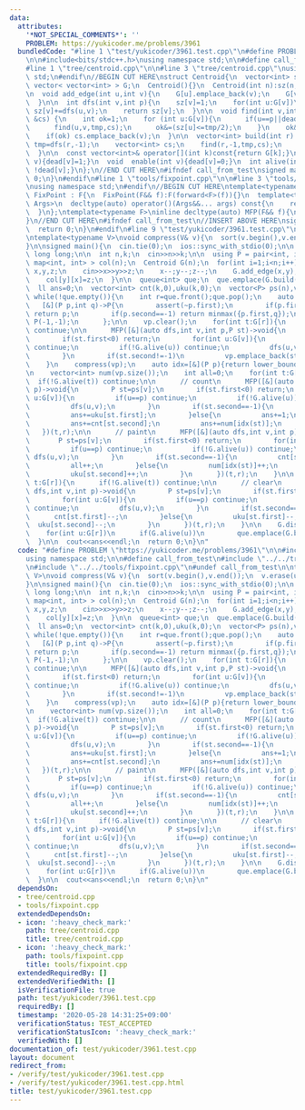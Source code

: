 ```yaml
---
data:
  attributes:
    '*NOT_SPECIAL_COMMENTS*': ''
    PROBLEM: https://yukicoder.me/problems/3961
  bundledCode: "#line 1 \"test/yukicoder/3961.test.cpp\"\n#define PROBLEM \"https://yukicoder.me/problems/3961\"\
    \n\n#include<bits/stdc++.h>\nusing namespace std;\n\n#define call_from_test\n\
    #line 1 \"tree/centroid.cpp\"\n\n#line 3 \"tree/centroid.cpp\"\nusing namespace\
    \ std;\n#endif\n//BEGIN CUT HERE\nstruct Centroid{\n  vector<int> sz,dead;\n \
    \ vector< vector<int> > G;\n  Centroid(){}\n  Centroid(int n):sz(n,1),dead(n,0),G(n){}\n\
    \n  void add_edge(int u,int v){\n    G[u].emplace_back(v);\n    G[v].emplace_back(u);\n\
    \  }\n\n  int dfs(int v,int p){\n    sz[v]=1;\n    for(int u:G[v])\n      if(u!=p&&!dead[u])\
    \ sz[v]+=dfs(u,v);\n    return sz[v];\n  }\n\n  void find(int v,int p,int tmp,vector<int>\
    \ &cs) {\n    int ok=1;\n    for (int u:G[v]){\n      if(u==p||dead[u]) continue;\n\
    \      find(u,v,tmp,cs);\n      ok&=(sz[u]<=tmp/2);\n    }\n    ok&=(tmp-sz[v]<=tmp/2);\n\
    \    if(ok) cs.emplace_back(v);\n  }\n\n  vector<int> build(int r) {\n    int\
    \ tmp=dfs(r,-1);\n    vector<int> cs;\n    find(r,-1,tmp,cs);\n    return cs;\n\
    \  }\n\n  const vector<int>& operator[](int k)const{return G[k];}\n  void disable(int\
    \ v){dead[v]=1;}\n  void  enable(int v){dead[v]=0;}\n  int alive(int v){return\
    \ !dead[v];}\n};\n//END CUT HERE\n#ifndef call_from_test\nsigned main(){\n  return\
    \ 0;\n}\n#endif\n#line 1 \"tools/fixpoint.cpp\"\n\n#line 3 \"tools/fixpoint.cpp\"\
    \nusing namespace std;\n#endif\n//BEGIN CUT HERE\ntemplate<typename F>\nstruct\
    \ FixPoint : F{\n  FixPoint(F&& f):F(forward<F>(f)){}\n  template<typename...\
    \ Args>\n  decltype(auto) operator()(Args&&... args) const{\n    return F::operator()(*this,forward<Args>(args)...);\n\
    \  }\n};\ntemplate<typename F>\ninline decltype(auto) MFP(F&& f){\n  return FixPoint<F>{forward<F>(f)};\n\
    }\n//END CUT HERE\n#ifndef call_from_test\n//INSERT ABOVE HERE\nsigned main(){\n\
    \  return 0;\n}\n#endif\n#line 9 \"test/yukicoder/3961.test.cpp\"\n#undef call_from_test\n\
    \ntemplate<typename V>\nvoid compress(V& v){\n  sort(v.begin(),v.end());\n  v.erase(unique(v.begin(),v.end()),v.end());\n\
    }\n\nsigned main(){\n  cin.tie(0);\n  ios::sync_with_stdio(0);\n\n  using ll =\
    \ long long;\n\n  int n,k;\n  cin>>n>>k;\n\n  using P = pair<int, int>;\n  vector<\
    \ map<int, int> > col(n);\n  Centroid G(n);\n  for(int i=1;i<n;i++){\n    int\
    \ x,y,z;\n    cin>>x>>y>>z;\n    x--;y--;z--;\n    G.add_edge(x,y);\n    col[x][y]=z;\n\
    \    col[y][x]=z;\n  }\n\n  queue<int> que;\n  que.emplace(G.build(0)[0]);\n\n\
    \  ll ans=0;\n  vector<int> cnt(k,0),uku(k,0);\n  vector<P> ps(n),vp(n);\n\n \
    \ while(!que.empty()){\n    int r=que.front();que.pop();\n    auto calc=\n   \
    \   [&](P p,int q)->P{\n        assert(~p.first);\n        if(p.first==q||p.second==q)\
    \ return p;\n        if(p.second==-1) return minmax({p.first,q});\n        return\
    \ P(-1,-1);\n      };\n\n    vp.clear();\n    for(int t:G[r]){\n      if(!G.alive(t))\
    \ continue;\n\n      MFP([&](auto dfs,int v,int p,P st)->void{\n        ps[v]=st;\n\
    \        if(st.first<0) return;\n        for(int u:G[v]){\n          if(u==p)\
    \ continue;\n          if(!G.alive(u)) continue;\n          dfs(u,v,calc(st,col[u][v]));\n\
    \        }\n        if(st.second!=-1)\n          vp.emplace_back(st);\n      })(t,r,P(col[r][t],-1));\n\
    \    }\n    compress(vp);\n    auto idx=[&](P p){return lower_bound(vp.begin(),vp.end(),p)-vp.begin();};\n\
    \n    vector<int> num(vp.size());\n    int all=0;\n    for(int t:G[r]){\n    \
    \  if(!G.alive(t)) continue;\n\n      // count\n      MFP([&](auto dfs,int v,int\
    \ p)->void{\n        P st=ps[v];\n        if(st.first<0) return;\n        for(int\
    \ u:G[v]){\n          if(u==p) continue;\n          if(!G.alive(u)) continue;\n\
    \          dfs(u,v);\n        }\n        if(st.second==-1){\n          ans+=all-cnt[st.first];\n\
    \          ans+=uku[st.first];\n        }else{\n          ans+=1;\n          ans+=cnt[st.first];\n\
    \          ans+=cnt[st.second];\n          ans+=num[idx(st)];\n        }\n   \
    \   })(t,r);\n\n      // paint\n      MFP([&](auto dfs,int v,int p)->void{\n \
    \       P st=ps[v];\n        if(st.first<0) return;\n        for(int u:G[v]){\n\
    \          if(u==p) continue;\n          if(!G.alive(u)) continue;\n         \
    \ dfs(u,v);\n        }\n        if(st.second==-1){\n          cnt[st.first]++;\n\
    \          all++;\n        }else{\n          num[idx(st)]++;\n          uku[st.first]++;\n\
    \          uku[st.second]++;\n        }\n      })(t,r);\n    }\n\n    for(int\
    \ t:G[r]){\n      if(!G.alive(t)) continue;\n\n      // clear\n      MFP([&](auto\
    \ dfs,int v,int p)->void{\n        P st=ps[v];\n        if(st.first<0) return;\n\
    \        for(int u:G[v]){\n          if(u==p) continue;\n          if(!G.alive(u))\
    \ continue;\n          dfs(u,v);\n        }\n        if(st.second==-1){\n    \
    \      cnt[st.first]--;\n        }else{\n          uku[st.first]--;\n        \
    \  uku[st.second]--;\n        }\n      })(t,r);\n    }\n\n    G.disable(r);\n\
    \    for(int u:G[r])\n      if(G.alive(u))\n        que.emplace(G.build(u)[0]);\n\
    \  }\n\n  cout<<ans<<endl;\n  return 0;\n}\n"
  code: "#define PROBLEM \"https://yukicoder.me/problems/3961\"\n\n#include<bits/stdc++.h>\n\
    using namespace std;\n\n#define call_from_test\n#include \"../../tree/centroid.cpp\"\
    \n#include \"../../tools/fixpoint.cpp\"\n#undef call_from_test\n\ntemplate<typename\
    \ V>\nvoid compress(V& v){\n  sort(v.begin(),v.end());\n  v.erase(unique(v.begin(),v.end()),v.end());\n\
    }\n\nsigned main(){\n  cin.tie(0);\n  ios::sync_with_stdio(0);\n\n  using ll =\
    \ long long;\n\n  int n,k;\n  cin>>n>>k;\n\n  using P = pair<int, int>;\n  vector<\
    \ map<int, int> > col(n);\n  Centroid G(n);\n  for(int i=1;i<n;i++){\n    int\
    \ x,y,z;\n    cin>>x>>y>>z;\n    x--;y--;z--;\n    G.add_edge(x,y);\n    col[x][y]=z;\n\
    \    col[y][x]=z;\n  }\n\n  queue<int> que;\n  que.emplace(G.build(0)[0]);\n\n\
    \  ll ans=0;\n  vector<int> cnt(k,0),uku(k,0);\n  vector<P> ps(n),vp(n);\n\n \
    \ while(!que.empty()){\n    int r=que.front();que.pop();\n    auto calc=\n   \
    \   [&](P p,int q)->P{\n        assert(~p.first);\n        if(p.first==q||p.second==q)\
    \ return p;\n        if(p.second==-1) return minmax({p.first,q});\n        return\
    \ P(-1,-1);\n      };\n\n    vp.clear();\n    for(int t:G[r]){\n      if(!G.alive(t))\
    \ continue;\n\n      MFP([&](auto dfs,int v,int p,P st)->void{\n        ps[v]=st;\n\
    \        if(st.first<0) return;\n        for(int u:G[v]){\n          if(u==p)\
    \ continue;\n          if(!G.alive(u)) continue;\n          dfs(u,v,calc(st,col[u][v]));\n\
    \        }\n        if(st.second!=-1)\n          vp.emplace_back(st);\n      })(t,r,P(col[r][t],-1));\n\
    \    }\n    compress(vp);\n    auto idx=[&](P p){return lower_bound(vp.begin(),vp.end(),p)-vp.begin();};\n\
    \n    vector<int> num(vp.size());\n    int all=0;\n    for(int t:G[r]){\n    \
    \  if(!G.alive(t)) continue;\n\n      // count\n      MFP([&](auto dfs,int v,int\
    \ p)->void{\n        P st=ps[v];\n        if(st.first<0) return;\n        for(int\
    \ u:G[v]){\n          if(u==p) continue;\n          if(!G.alive(u)) continue;\n\
    \          dfs(u,v);\n        }\n        if(st.second==-1){\n          ans+=all-cnt[st.first];\n\
    \          ans+=uku[st.first];\n        }else{\n          ans+=1;\n          ans+=cnt[st.first];\n\
    \          ans+=cnt[st.second];\n          ans+=num[idx(st)];\n        }\n   \
    \   })(t,r);\n\n      // paint\n      MFP([&](auto dfs,int v,int p)->void{\n \
    \       P st=ps[v];\n        if(st.first<0) return;\n        for(int u:G[v]){\n\
    \          if(u==p) continue;\n          if(!G.alive(u)) continue;\n         \
    \ dfs(u,v);\n        }\n        if(st.second==-1){\n          cnt[st.first]++;\n\
    \          all++;\n        }else{\n          num[idx(st)]++;\n          uku[st.first]++;\n\
    \          uku[st.second]++;\n        }\n      })(t,r);\n    }\n\n    for(int\
    \ t:G[r]){\n      if(!G.alive(t)) continue;\n\n      // clear\n      MFP([&](auto\
    \ dfs,int v,int p)->void{\n        P st=ps[v];\n        if(st.first<0) return;\n\
    \        for(int u:G[v]){\n          if(u==p) continue;\n          if(!G.alive(u))\
    \ continue;\n          dfs(u,v);\n        }\n        if(st.second==-1){\n    \
    \      cnt[st.first]--;\n        }else{\n          uku[st.first]--;\n        \
    \  uku[st.second]--;\n        }\n      })(t,r);\n    }\n\n    G.disable(r);\n\
    \    for(int u:G[r])\n      if(G.alive(u))\n        que.emplace(G.build(u)[0]);\n\
    \  }\n\n  cout<<ans<<endl;\n  return 0;\n}\n"
  dependsOn:
  - tree/centroid.cpp
  - tools/fixpoint.cpp
  extendedDependsOn:
  - icon: ':heavy_check_mark:'
    path: tree/centroid.cpp
    title: tree/centroid.cpp
  - icon: ':heavy_check_mark:'
    path: tools/fixpoint.cpp
    title: tools/fixpoint.cpp
  extendedRequiredBy: []
  extendedVerifiedWith: []
  isVerificationFile: true
  path: test/yukicoder/3961.test.cpp
  requiredBy: []
  timestamp: '2020-05-28 14:31:25+09:00'
  verificationStatus: TEST_ACCEPTED
  verificationStatusIcon: ':heavy_check_mark:'
  verifiedWith: []
documentation_of: test/yukicoder/3961.test.cpp
layout: document
redirect_from:
- /verify/test/yukicoder/3961.test.cpp
- /verify/test/yukicoder/3961.test.cpp.html
title: test/yukicoder/3961.test.cpp
---
```

